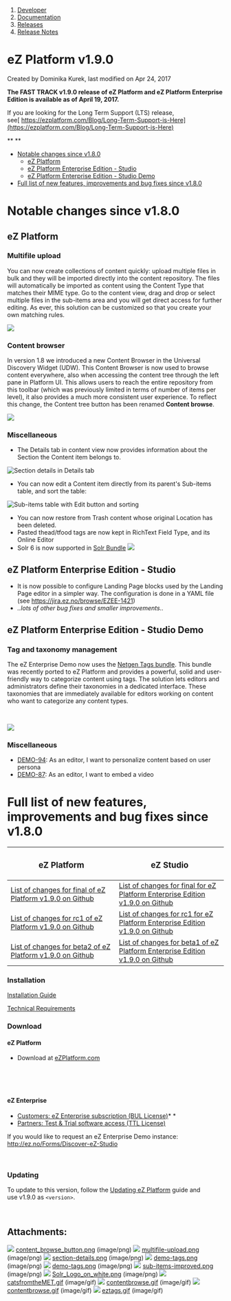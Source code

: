 1.  [Developer](index.html)
2.  [Documentation](Documentation_31429504.html)
3.  [Releases](Releases_31429534.html)
4.  [Release Notes](Release-Notes_32867905.html)

# eZ Platform v1.9.0 

Created by Dominika Kurek, last modified on Apr 24, 2017

**The FAST TRACK v1.9.0 release of eZ Platform and eZ Platform Enterprise Edition is available as of April 19, 2017.**

If you are looking for the Long Term Support (LTS) release, see[ https://ezplatform.com/Blog/Long-Term-Support-is-Here](https://ezplatform.com/Blog/Long-Term-Support-is-Here)

**
**

-   [Notable changes since v1.8.0](#eZPlatformv1.9.0-Notablechangessincev1.8.0)
    -   [eZ Platform](#eZPlatformv1.9.0-eZPlatform)
    -   [eZ Platform Enterprise Edition - Studio](#eZPlatformv1.9.0-eZPlatformEnterpriseEdition-Studio)
    -   [eZ Platform Enterprise Edition - Studio Demo](#eZPlatformv1.9.0-eZPlatformEnterpriseEdition-StudioDemo)
-   [Full list of new features, improvements and bug fixes since v1.8.0](#eZPlatformv1.9.0-Fulllistofnewfeatures,improvementsandbugfixessincev1.8.0)

# Notable changes since v1.8.0

## eZ Platform

### Multifile upload

You can now create collections of content quickly: upload multiple files in bulk and they will be imported directly into the content repository. The files will automatically be imported as content using the Content Type that matches their MIME type. Go to the content view, drag and drop or select multiple files in the sub-items area and you will get direct access for further editing. As ever, this solution can be customized so that you create your own matching rules.

![](attachments/34079907/34080180.gif)

### Content browser

In version 1.8 we introduced a new Content Browser in the Universal Discovery Widget (UDW). This Content Browser is now used to browse content everywhere, also when accessing the content tree through the left pane in Platform UI. This allows users to reach the entire repository from this toolbar (which was previously limited in terms of number of items per level), it also provides a much more consistent user experience. To reflect this change, the Content tree button has been renamed **Content browse**.

![](attachments/34079907/34080181.gif)

### Miscellaneous

-   The Details tab in content view now provides information about the Section the Content item belongs to.

![Section details in Details tab](attachments/34079907/34079914.png "Section details in Details tab")

-   You can now edit a Content item directly from its parent's Sub-items table, and sort the table:

![Sub-items table with Edit button and sorting](attachments/34079907/34080043.png "Sub-items table with Edit button and sorting")

-   You can now restore from Trash content whose original Location has been deleted.
-   Pasted thead/tfood tags are now kept in RichText Field Type, and its Online Editor
-   Solr 6 is now supported in [Solr Bundle](Solr-Bundle_31430592.html)
    ![](attachments/34079907/34080150.png)

## eZ Platform Enterprise Edition - Studio

-   It is now possible to configure Landing Page blocks used by the Landing Page editor in a simpler way. The configuration is done in a YAML file (see <https://jira.ez.no/browse/EZEE-1421>)
-   *..lots of other bug fixes and smaller improvements..*

## eZ Platform Enterprise Edition - Studio Demo

### Tag and taxonomy management

The eZ Enterprise Demo now uses the [Netgen Tags bundle](https://github.com/netgen/TagsBundle). This bundle was recently ported to eZ Platform and provides a powerful, solid and user-friendly way to categorize content using tags. The solution lets editors and administrators define their taxonomies in a dedicated interface. These taxonomies that are immediately available for editors working on content who want to categorize any content types. 

 

![](attachments/34079907/34080183.gif)

### Miscellaneous

-   [DEMO-94](https://jira.ez.no/browse/DEMO-94): As an editor, I want to personalize content based on user persona
-   [DEMO-87](https://jira.ez.no/browse/DEMO-87): As an editor, I want to embed a video

# Full list of new features, improvements and bug fixes since v1.8.0

<table>
<colgroup>
<col width="50%" />
<col width="50%" />
</colgroup>
<thead>
<tr class="header">
<th><h3 id="eZPlatformv1.9.0-eZPlatform.1">eZ Platform</h3></th>
<th><h3 id="eZPlatformv1.9.0-eZStudio">eZ Studio</h3></th>
</tr>
</thead>
<tbody>
<tr class="odd">
<td><a href="https://github.com/ezsystems/ezplatform/releases/tag/v1.9.0" class="external-link">List of changes for final of eZ Platform v1.9.0 on Github</a></td>
<td><a href="https://github.com/ezsystems/ezplatform-ee/releases/tag/v1.9.0" class="external-link">List of changes for final for eZ Platform Enterprise Edition v1.9.0 on Github</a></td>
</tr>
<tr class="even">
<td><a href="https://github.com/ezsystems/ezplatform/releases/tag/v1.9.0-rc1" class="external-link">List of changes for rc1 of eZ Platform v1.9.0 on Github</a></td>
<td><a href="https://github.com/ezsystems/ezplatform-ee/releases/tag/v1.9.0-rc1" class="external-link">List of changes for rc1 for eZ Platform Enterprise Edition v1.9.0 on Github</a></td>
</tr>
<tr class="odd">
<td><a href="https://github.com/ezsystems/ezplatform/releases/tag/v1.9.0-beta2" class="external-link">List of changes for beta2 of eZ Platform v1.9.0 on Github</a></td>
<td><a href="https://github.com/ezsystems/ezplatform-ee/releases/tag/v1.9.0-beta1" class="external-link">List of changes for beta1 of eZ Platform Enterprise Edition v1.9.0 on Github</a></td>
</tr>
</tbody>
</table>

### Installation

[Installation Guide](https://doc.ez.no/display/DEVELOPER/Step+1%3A+Installation)

[Technical Requirements](31429536.html)

### Download

#### eZ Platform

-   Download at [eZPlatform.com](http://ezplatform.com/#download)

 

 

#### eZ Enterprise

-   [Customers: eZ Enterprise subscription (BUL License)](https://support.ez.no/Downloads)*
    *
-   [Partners: Test & Trial software access (TTL License)](https://support.ez.no/Downloads)

If you would like to request an eZ Enterprise Demo instance: <http://ez.no/Forms/Discover-eZ-Studio>

 

### Updating

To update to this version, follow the [Updating eZ Platform](https://doc.ez.no/display/DEVELOPER/Updating+eZ+Platform) guide and use v1.9.0 as `<version>`.

 

## Attachments:

![](images/icons/bullet_blue.gif) [content\_browse\_button.png](attachments/34079907/34079906.png) (image/png)
![](images/icons/bullet_blue.gif) [multifile-upload.png](attachments/34079907/34079912.png) (image/png)
![](images/icons/bullet_blue.gif) [section-details.png](attachments/34079907/34079914.png) (image/png)
![](images/icons/bullet_blue.gif) [demo-tags.png](attachments/34079907/34079917.png) (image/png)
![](images/icons/bullet_blue.gif) [demo-tags.png](attachments/34079907/34079915.png) (image/png)
![](images/icons/bullet_blue.gif) [sub-items-improved.png](attachments/34079907/34080043.png) (image/png)
![](images/icons/bullet_blue.gif) [Solr\_Logo\_on\_white.png](attachments/34079907/34080150.png) (image/png)
![](images/icons/bullet_blue.gif) [catsfromtheMET.gif](attachments/34079907/34080180.gif) (image/gif)
![](images/icons/bullet_blue.gif) [contentbrowse.gif](attachments/34079907/34080182.gif) (image/gif)
![](images/icons/bullet_blue.gif) [contentbrowse.gif](attachments/34079907/34080181.gif) (image/gif)
![](images/icons/bullet_blue.gif) [eztags.gif](attachments/34079907/34080183.gif) (image/gif)






